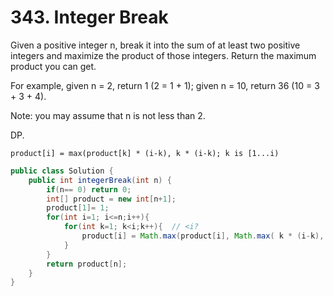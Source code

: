 # 343. Integer Break 


Given a positive integer n, break it into the sum of at least two positive integers and maximize the product of those integers. Return the maximum product you can get.

For example, given n = 2, return 1 (2 = 1 + 1); given n = 10, return 36 (10 = 3 + 3 + 4).

Note: you may assume that n is not less than 2.

DP.

```
product[i] = max(product[k] * (i-k), k * (i-k); k is [1...i)
```

```java
public class Solution {
    public int integerBreak(int n) {
        if(n== 0) return 0;
        int[] product = new int[n+1];
        product[1]= 1;
        for(int i=1; i<=n;i++){
            for(int k=1; k<i;k++){  // <i?
                product[i] = Math.max(product[i], Math.max( k * (i-k), product[k] * (i-k)));
            }
        } 
        return product[n];    
    }
}
```
